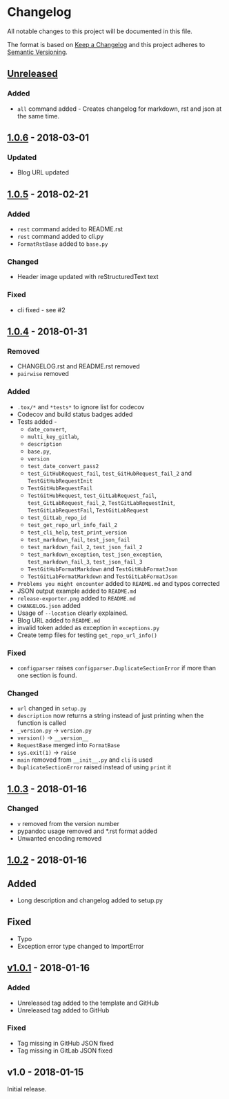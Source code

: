 # Changelog

All notable changes to this project will be documented in this file.

The format is based on [Keep a Changelog](http://keepachangelog.com/en/1.0.0/)
and this project adheres to [Semantic Versioning](http://semver.org/spec/v2.0.0.html).

## [Unreleased]

### Added

- `all` command added - Creates changelog for markdown, rst and json at the same time.

    
## [1.0.6] - 2018-03-01

### Updated

- Blog URL updated
    
## [1.0.5] - 2018-02-21

### Added

- `rest` command added to README.rst
- `rest` command added to cli.py
- `FormatRstBase` added to `base.py`

### Changed

- Header image updated with reStructuredText text

### Fixed

- cli fixed - see #2
    
## [1.0.4] - 2018-01-31

### Removed

- CHANGELOG.rst and README.rst removed
- `pairwise` removed

### Added

- `.tox/*` and `*tests*` to ignore list for codecov
- Codecov and build status badges added
- Tests added -
    - `date_convert`,
    - `multi_key_gitlab`,
    - `description`
    - `base.py`,
    - `version`
    - `test_date_convert_pass2`
    - `test_GitHubRequest_fail`, `test_GitHubRequest_fail_2` and `TestGitHubRequestInit`
    - `TestGitHubRequestFail`
    - `TestGitHubRequest`, `test_GitLabRequest_fail`, `test_GitLabRequest_fail_2`, `TestGitLabRequestInit`, `TestGitLabRequestFail`, `TestGitLabRequest`
    - `test_GitLab_repo_id`
    - `test_get_repo_url_info_fail_2`
    - `test_cli_help`, `test_print_version`
    - `test_markdown_fail`, `test_json_fail`
    - `test_markdown_fail_2`, `test_json_fail_2`
    - `test_markdown_exception`, `test_json_exception`, `test_markdown_fail_3`, `test_json_fail_3`
    - `TestGitHubFormatMarkdown` and `TestGitHubFormatJson`
    - `TestGitLabFormatMarkdown` and `TestGitLabFormatJson`
- `Problems you might encounter` added to `README.md` and typos corrected
- JSON output example added to `README.md`
- `release-exporter.png` added to `README.md`
- `CHANGELOG.json` added
- Usage of `--location` clearly explained.
- Blog URL added to `README.md`
- invalid token added as exception in `exceptions.py`
- Create temp files for testing `get_repo_url_info()`

### Fixed

- `configparser` raises `configparser.DuplicateSectionError` if more than one section is found.

### Changed

- `url` changed in `setup.py`
- `description` now returns a string instead of just printing when the function is called
- `_version.py` -> `version.py`
- `version()` -> `__version__`
- `RequestBase` merged into `FormatBase`
- `sys.exit(1)` -> `raise`
- `main` removed from `__init__.py` and `cli` is used
- `DuplicateSectionError` raised instead of using `print` it
    
## [1.0.3] - 2018-01-16

### Changed
- `v` removed from the version number
- pypandoc usage removed and *.rst format added
- Unwanted encoding removed
    
## [1.0.2] - 2018-01-16

## Added
- Long description and changelog added to setup.py

## Fixed
- Typo
- Exception error type changed to ImportError
    
## [v1.0.1] - 2018-01-16

### Added
- Unreleased tag added to the template and GitHub
- Unreleased tag added to GitHub

### Fixed
- Tag missing in GitHub JSON fixed
- Tag missing in GitLab JSON fixed

## v1.0 - 2018-01-15

Initial release.

[Unreleased]: https://github.com/akshaybabloo/release-exporter/compare/1.0.6...HEAD
[1.0.6]: https://github.com/akshaybabloo/release-exporter/compare/1.0.5...1.0.6
[1.0.5]: https://github.com/akshaybabloo/release-exporter/compare/1.0.4...1.0.5
[1.0.4]: https://github.com/akshaybabloo/release-exporter/compare/1.0.3...1.0.4
[1.0.3]: https://github.com/akshaybabloo/release-exporter/compare/1.0.2...1.0.3
[1.0.2]: https://github.com/akshaybabloo/release-exporter/compare/v1.0.1...1.0.2
[v1.0.1]: https://github.com/akshaybabloo/release-exporter/compare/v1.0...v1.0.1
